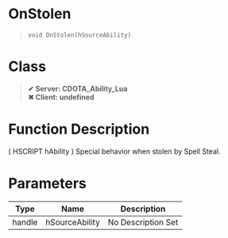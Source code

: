 # OnStolen
> `void OnStolen(hSourceAbility)`
# Class
> __✔ Server: CDOTA_Ability_Lua__  
> __✖ Client: undefined__  
# Function Description
( HSCRIPT hAbility ) Special behavior when stolen by Spell Steal.
# Parameters
Type|Name|Description
--|--|--
handle|hSourceAbility|No Description Set
